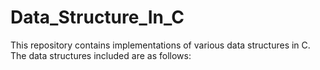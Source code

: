 # Data_Structure_In_C
This repository contains implementations of various data structures in C. The data structures included are as follows: 
